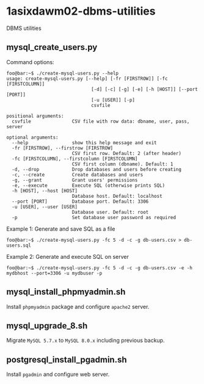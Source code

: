 # 1asixdawm02-dbms-utilities
DBMS utilities

## mysql_create_users.py

Command options:

```console
foo@bar:~$ ./create-mysql-users.py --help
usage: create-mysql-users.py [--help] [-fr [FIRSTROW]] [-fc [FIRSTCOLUMN]]
                               [-d] [-c] [-g] [-e] [-h [HOST]] [--port [PORT]]
                               [-u [USER]] [-p]
                               csvfile

positional arguments:
  csvfile               CSV file with row data: dbname, user, pass, server

optional arguments:
  --help                show this help message and exit
  -fr [FIRSTROW], --firstrow [FIRSTROW]
                        CSV first row. Default: 2 (after header)
  -fc [FIRSTCOLUMN], --firstcolumn [FIRSTCOLUMN]
                        CSV first column (dbname). Default: 1
  -d, --drop            Drop databases and users before creating
  -c, --create          Create databases and users
  -g, --grant           Grant users' permissions
  -e, --execute         Execute SQL (otherwise prints SQL)
  -h [HOST], --host [HOST]
                        Database host. Default: localhost
  --port [PORT]         Database port. Default: 3306
  -u [USER], --user [USER]
                        Database user. Default: root
  -p                    Set database user password as required
```

Example 1:
Generate and save SQL as a file

```console
foo@bar:~$ ./create-mysql-users.py -fc 5 -d -c -g db-users.csv > db-users.sql
```

Example 2:
Generate and execute SQL on server

```console
foo@bar:~$ ./create-mysql-users.py -fc 5 -d -c -g db-users.csv -e -h mydbhost --port=3306 -u mydbuser -p
```

## mysql_install_phpmyadmin.sh

Install `phpmyadmin` package and configure `apache2` server.

## mysql_upgrade_8.sh

Migrate `MySQL 5.7.x` to `MySQL 8.0.x` including previous backup.

## postgresql_install_pgadmin.sh

Install `pgadmin` and configure web server.
